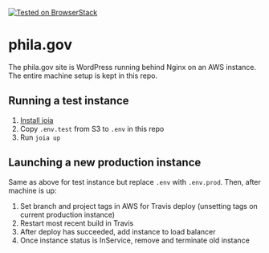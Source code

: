 [![Tested on BrowserStack](https://img.shields.io/badge/browserstack-tested-brightgreen.svg)](https://www.browserstack.com/)


# phila.gov

The phila.gov site is WordPress running behind Nginx on an AWS instance. The entire machine setup is kept in this repo. 


## Running a test instance

1. [Install joia](https://github.com/CityOfPhiladelphia/joia#install)
2. Copy `.env.test` from S3 to `.env` in this repo
4. Run `joia up`


## Launching a new production instance

Same as above for test instance but replace `.env` with `.env.prod`. Then, after machine is up:

1. Set branch and project tags in AWS for Travis deploy (unsetting tags on current production instance)
2. Restart most recent build in Travis
3. After deploy has succeeded, add instance to load balancer
4. Once instance status is InService, remove and terminate old instance
